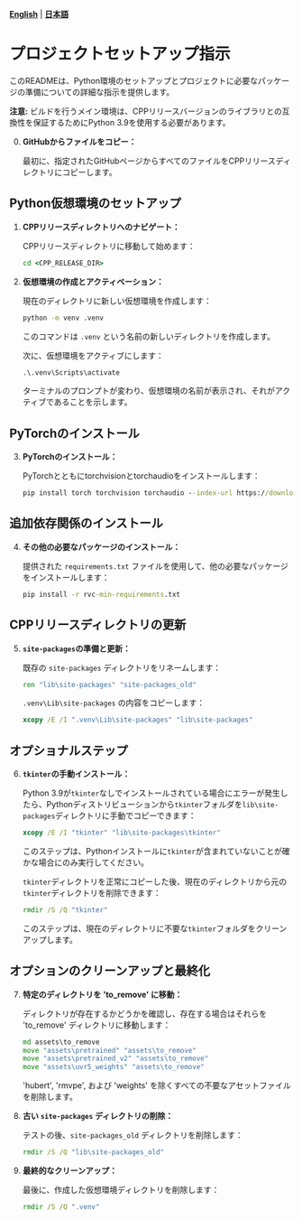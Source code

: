 [**English**](rvc-min-Readme.md) | [**日本語**](rvc-min-Readme.ja.md)

# プロジェクトセットアップ指示

このREADMEは、Python環境のセットアップとプロジェクトに必要なパッケージの準備についての詳細な指示を提供します。

**注意:** ビルドを行うメイン環境は、CPPリリースバージョンのライブラリとの互換性を保証するためにPython 3.9を使用する必要があります。

0. **GitHubからファイルをコピー：**

    最初に、指定されたGitHubページからすべてのファイルをCPPリリースディレクトリにコピーします。

## Python仮想環境のセットアップ

1. **CPPリリースディレクトリへのナビゲート：**

    CPPリリースディレクトリに移動して始めます：

    ```cmd
    cd <CPP_RELEASE_DIR>
    ```

2. **仮想環境の作成とアクティベーション：**

    現在のディレクトリに新しい仮想環境を作成します：

    ```cmd
    python -m venv .venv
    ```

    このコマンドは `.venv` という名前の新しいディレクトリを作成します。

    次に、仮想環境をアクティブにします：

    ```cmd
    .\.venv\Scripts\activate
    ```

    ターミナルのプロンプトが変わり、仮想環境の名前が表示され、それがアクティブであることを示します。

## PyTorchのインストール

3. **PyTorchのインストール：**

    PyTorchとともにtorchvisionとtorchaudioをインストールします：

    ```cmd
    pip install torch torchvision torchaudio --index-url https://download.pytorch.org/whl/cu118
    ```

## 追加依存関係のインストール

4. **その他の必要なパッケージのインストール：**

    提供された `requirements.txt` ファイルを使用して、他の必要なパッケージをインストールします：

    ```cmd
    pip install -r rvc-min-requirements.txt
    ```

## CPPリリースディレクトリの更新

5. **`site-packages`の準備と更新：**

    既存の `site-packages` ディレクトリをリネームします：

    ```cmd
    ren "lib\site-packages" "site-packages_old"
    ```

    `.venv\Lib\site-packages` の内容をコピーします：

    ```cmd
    xcopy /E /I ".venv\Lib\site-packages" "lib\site-packages"
    ```

## オプショナルステップ

6. **`tkinter`の手動インストール：**

    Python 3.9が`tkinter`なしでインストールされている場合にエラーが発生したら、Pythonディストリビューションから`tkinter`フォルダを`lib\site-packages`ディレクトリに手動でコピーできます：

    ```cmd
    xcopy /E /I "tkinter" "lib\site-packages\tkinter"
    ```
   
    このステップは、Pythonインストールに`tkinter`が含まれていないことが確かな場合にのみ実行してください。
    
   `tkinter`ディレクトリを正常にコピーした後、現在のディレクトリから元の`tkinter`ディレクトリを削除できます：

    ```cmd
    rmdir /S /Q "tkinter"
    ```
   
    このステップは、現在のディレクトリに不要な`tkinter`フォルダをクリーンアップします。

## オプションのクリーンアップと最終化

7. **特定のディレクトリを 'to_remove' に移動：**

    ディレクトリが存在するかどうかを確認し、存在する場合はそれらを 'to_remove' ディレクトリに移動します：

    ```cmd
    md assets\to_remove
    move "assets\pretrained" "assets\to_remove"
    move "assets\pretrained_v2" "assets\to_remove"
    move "assets\uvr5_weights" "assets\to_remove"
    ```

    'hubert', 'rmvpe', および 'weights' を除くすべての不要なアセットファイルを削除します。

8. **古い `site-packages` ディレクトリの削除：**

    テストの後、`site-packages_old` ディレクトリを削除します：

    ```cmd
    rmdir /S /Q "lib\site-packages_old"
    ```

9. **最終的なクリーンアップ：**

    最後に、作成した仮想環境ディレクトリを削除します：

    ```cmd
    rmdir /S /Q ".venv"
    ```